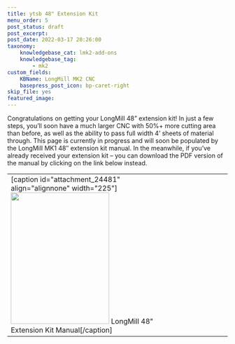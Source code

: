 ```yaml
---
title: ytsb 48" Extension Kit
menu_order: 5
post_status: draft
post_excerpt: 
post_date: 2022-03-17 20:26:00
taxonomy:
    knowledgebase_cat: lmk2-add-ons
    knowledgebase_tag:
        - mk2
custom_fields:
    KBName: LongMill MK2 CNC
    basepress_post_icon: bp-caret-right
skip_file: yes
featured_image: 
---
```


Congratulations on getting your LongMill 48” extension kit! In just a few steps, you’ll soon have a much larger CNC with 50%+ more cutting area than before, as well as the ability to pass full width 4’ sheets of material through. This page is currently in progress and will soon be populated by the LongMill MK1 48″ extension kit manual. In the meanwhile, if you’ve already received your extension kit – you can download the PDF version of the manual by clicking on the link below instead.

<table class="unboxing-table">
<tbody>
<tr>
<td>
[caption id="attachment_24481" align="alignnone" width="225"]<a href="https://resources.sienci.com/wp-content/uploads/2022/07/MK1-48-Extension-Kit-Assembly-Manual.pdf" target="_blank" rel="noopener noreferrer"><img class="flie wp-image-24481" src="https://resources.sienci.com/wp-content/uploads/2021/05/file-solid.png" alt="" width="225" height="300" /></a> LongMill 48" Extension Kit Manual[/caption]
</td>
<td> </td>
<td> </td>
<td> </td>
<td> </td>
<td> </td>
</tr>
</tbody>
</table>

&nbsp;
